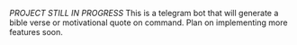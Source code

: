 *PROJECT STILL IN PROGRESS*
This is a telegram bot that will generate a bible verse or motivational quote on command. Plan on implementing more features soon.
